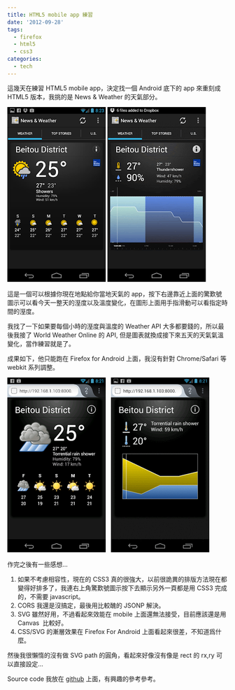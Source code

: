 ```yaml
---
title: HTML5 mobile app 練習
date: '2012-09-28'
tags:
  - firefox
  - html5
  - css3
categories:
  - tech
---
```

這幾天在練習 HTML5 mobile app，決定找一個 Android 底下的 app 來重刻成 HTML5 版本，我挑的是 News & Weather 的天氣部分。  
  
![](images/0.png) ![](images/1.gif)  
  
這是一個可以根據你現在地點給你當地天氣的 app，按下右邊靠近上面的驚歎號圖示可以看今天一整天的溼度以及溫度變化，在圖形上面用手指滑動可以看指定時間的溼度。  
  
我找了一下如果要每個小時的溼度與溫度的 Weather API 大多都要錢的，所以最後我接了 World Weather Online 的 API, 但是圖表就換成接下來五天的天氣氣溫變化，當作練習就是了。  
  
成果如下，他只能跑在 Firefox for Android 上面，我沒有針對 Chrome/Safari 等 webkit 系列調整。  
  
![](images/2.png)   ![](images/3.gif)  
  
  
作完之後有一些感想...  

1.  如果不考慮相容性，現在的 CSS3 真的很強大，以前很詭異的排版方法現在都變得好排多了，我連右上角驚歎號圖示按下去顯示另外一頁都是用 CSS3 完成的，不需要 javascript。
2.  CORS 我還是沒搞定，最後用比較醜的 JSONP 解決。
3.  SVG 雖然好用，不過看起來效能在 mobile 上面還無法接受，目前應該還是用 Canvas  比較好。
4.  CSS/SVG 的漸層效果在 Firefox For Android 上面看起來很差，不知道爲什麼。

然後我很懶惰的沒有做 SVG path 的圓角，看起來好像沒有像是 rect 的 rx,ry 可以直接設定...  
  
Source code 我放在 [github](https://github.com/yurenju/mobile-weather) 上面，有興趣的參考參考。